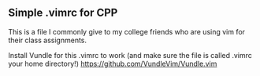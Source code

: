 ## Simple .vimrc for CPP

This is a file I commonly give to my college friends who are using vim for their class assignments.

Install Vundle for this .vimrc to work (and make sure the file is called .vimrc your home directory!)
https://github.com/VundleVim/Vundle.vim
